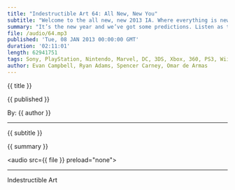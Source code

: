 ```yaml
---
title: "Indestructible Art 64: All New, New You"
subtitle: "Welcome to the all new, new 2013 IA. Where everything is new new magic. New new!"
summary: "It’s the new year and we’ve got some predictions. Listen as the IA crew lays down all thier hopes, dreams, and nightmares for the coming year. If 2013 turns out to be half as awesome as 2012 was then we’re all in for a great ride. I hope you’ll join us for it."
file: /audio/64.mp3
published: 'Tue, 08 JAN 2013 00:00:00 GMT'
duration: '02:11:01'
length: 62941751
tags: Sony, PlayStation, Nintendo, Marvel, DC, 3DS, Xbox, 360, PS3, Wii, WiiU, PSN, XBLA, Video Games, Comics, Games, Indestructible Art, Bold, Predictions, Valve, Image, THQ, Fez, Zelda, 2013, Man of Steel, Peter David, Beast, Hundreds
author: Evan Campbell, Ryan Adams, Spencer Carney, Omar de Armas
---
```


<p class='postTitle'>{{ title }}</p>
<p class='postPublished'>{{ published }}</p>
<p class='postAuthor'>By: {{ author }}</p>
<hr>
{{ subtitle }}  
  
{{ summary }}  

<audio src={{ file }} preload="none"></audio>

- - -
Indestructible Art